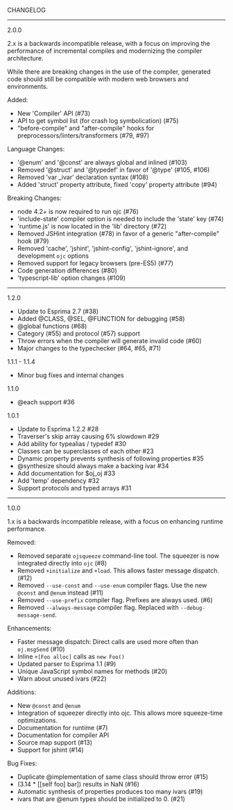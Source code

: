 CHANGELOG

---

2.0.0

2.x is a backwards incompatible release, with a focus on improving the performance of incremental compiles
and modernizing the compiler architecture.

While there are breaking changes in the use of the compiler, generated code should still be compatible
with modern web browsers and environments.

Added:
  - New 'Compiler' API (#73)
  - API to get symbol list (for crash log symbolication) (#75)
  - "before-compile" and "after-compile" hooks for preprocessors/linters/transformers (#79, #97)

Language Changes:
  - '@enum' and '@const' are always global and inlined (#103)
  - Removed '@struct' and '@typedef' in favor of '@type' (#105, #106)
  - Removed 'var _ivar' declaration syntax (#108)
  - Added 'struct' property attribute, fixed 'copy' property attribute (#94)

Breaking Changes:
  - node 4.2+ is now required to run ojc (#76)
  - 'include-state' compiler option is needed to include the 'state' key (#74)
  - 'runtime.js' is now located in the 'lib' directory (#72)
  - Removed JSHint integration (#78) in favor of a generic "after-compile" hook (#79)
  - Removed 'cache', 'jshint', 'jshint-config', 'jshint-ignore', and development `ojc` options
  - Removed support for legacy browsers (pre-ES5) (#77)
  - Code generation differences (#80)
  - 'typescript-lib' option changes (#109)

---

1.2.0
- Update to Esprima 2.7 (#38)
- Added @CLASS, @SEL, @FUNCTION for debugging (#58)
- @global functions (#68)
- Category (#55) and protocol (#57) support
- Throw errors when the compiler will generate invalid code (#60)
- Major changes to the typechecker (#64, #65, #71)

1.1.1 - 1.1.4
- Minor bug fixes and internal changes

1.1.0
- @each support #36

1.0.1
- Update to Esprima 1.2.2 #28
- Traverser's skip array causing 6% slowdown #29
- Add ability for typealias / typedef #30
- Classes can be superclasses of each other #23
- Dynamic property prevents synthesis of following properties #35
- @synthesize should always make a backing ivar #34
- Add documentation for $oj_oj #33
- Add 'temp' dependency #32
- Support protocols and typed arrays #31

---

1.0.0

1.x is a backwards incompatible release, with a focus on enhancing runtime performance.

Removed:

  - Removed separate `ojsqueeze` command-line tool.  The squeezer is now integrated directly into `ojc` (#8)
  - Removed `+initialize` and `+load`.  This allows faster message dispatch.  (#12)
  - Removed `--use-const` and `--use-enum` compiler flags.  Use the new `@const` and `@enum` instead (#11) 
  - Removed `--use-prefix` compiler flag.  Prefixes are always used.  (#6)
  - Removed `--always-message` compiler flag.  Replaced with `--debug-message-send`.

Enhancements:

  - Faster message dispatch:  Direct calls are used more often than `oj.msgSend` (#10)
  - Inline `+[Foo alloc]` calls as `new Foo()`
  - Updated parser to Esprima 1.1 (#9)
  - Unique JavaScript symbol names for methods (#20)
  - Warn about unused ivars (#22)

Additions:

  - New `@const` and `@enum`
  - Integration of squeezer directly into ojc.  This allows more squeeze-time optimizations.
  - Documentation for runtime (#7)
  - Documentation for compiler API
  - Source map support (#13)
  - Support for jshint (#14)

Bug Fixes:

  - Duplicate @implementation of same class should throw error (#15)
  - (3.14 * [[self foo] bar]) results in NaN (#16)
  - Automatic synthesis of properties produces too many ivars (#19)
  - ivars that are @enum types should be initialized to 0. (#21)
